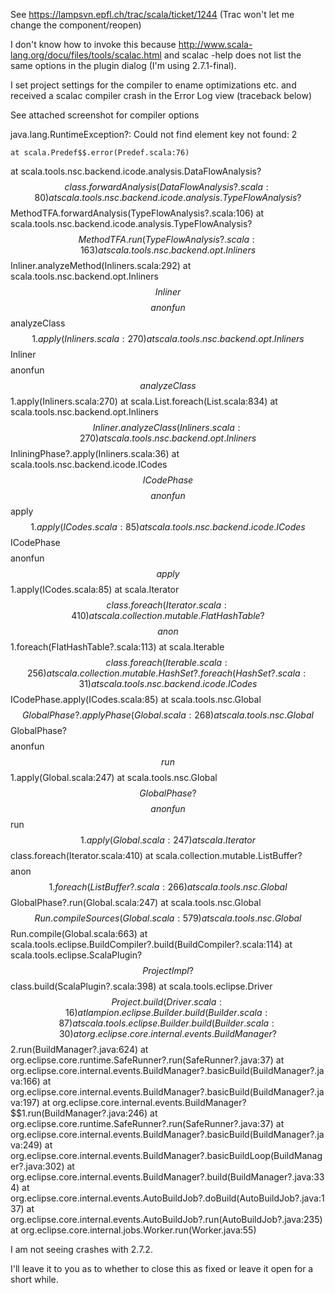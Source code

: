 See https://lampsvn.epfl.ch/trac/scala/ticket/1244
(Trac won't let me change the component/reopen)

I don't know how to invoke this because http://www.scala-lang.org/docu/files/tools/scalac.html
and scalac -help does not list the same options
in the plugin dialog (I'm using 2.7.1-final).



I set project settings for the compiler to ename optimizations etc. and received a scalac compiler crash in the Error Log view (traceback below)

See attached screenshot for compiler options

java.lang.RuntimeException?: Could not find element key not found: 2

    at scala.Predef$$.error(Predef.scala:76)
 at scala.tools.nsc.backend.icode.analysis.DataFlowAnalysis?$$class.forwardAnalysis(DataFlowAnalysis?.scala:80)
 at scala.tools.nsc.backend.icode.analysis.TypeFlowAnalysis?$$MethodTFA.forwardAnalysis(TypeFlowAnalysis?.scala:106)
 at scala.tools.nsc.backend.icode.analysis.TypeFlowAnalysis?$$MethodTFA.run(TypeFlowAnalysis?.scala:163)
 at scala.tools.nsc.backend.opt.Inliners$$Inliner.analyzeMethod(Inliners.scala:292)
 at scala.tools.nsc.backend.opt.Inliners$$Inliner$$$$anonfun$$analyzeClass$$1.apply(Inliners.scala:270)
 at scala.tools.nsc.backend.opt.Inliners$$Inliner$$$$anonfun$$analyzeClass$$1.apply(Inliners.scala:270)
 at scala.List.foreach(List.scala:834)
 at scala.tools.nsc.backend.opt.Inliners$$Inliner.analyzeClass(Inliners.scala:270)
 at scala.tools.nsc.backend.opt.Inliners$$InliningPhase?.apply(Inliners.scala:36)
 at scala.tools.nsc.backend.icode.ICodes$$ICodePhase$$$$anonfun$$apply$$1.apply(ICodes.scala:85)
 at scala.tools.nsc.backend.icode.ICodes$$ICodePhase$$$$anonfun$$apply$$1.apply(ICodes.scala:85)
 at scala.Iterator$$class.foreach(Iterator.scala:410)
 at scala.collection.mutable.FlatHashTable?$$$$anon$$1.foreach(FlatHashTable?.scala:113)
 at scala.Iterable$$class.foreach(Iterable.scala:256)
 at scala.collection.mutable.HashSet?.foreach(HashSet?.scala:31)
 at scala.tools.nsc.backend.icode.ICodes$$ICodePhase.apply(ICodes.scala:85)
 at scala.tools.nsc.Global$$GlobalPhase?.applyPhase(Global.scala:268)
 at scala.tools.nsc.Global$$GlobalPhase?$$$$anonfun$$run$$1.apply(Global.scala:247)
 at scala.tools.nsc.Global$$GlobalPhase?$$$$anonfun$$run$$1.apply(Global.scala:247)
 at scala.Iterator$$class.foreach(Iterator.scala:410)
 at scala.collection.mutable.ListBuffer?$$$$anon$$1.foreach(ListBuffer?.scala:266)
 at scala.tools.nsc.Global$$GlobalPhase?.run(Global.scala:247)
 at scala.tools.nsc.Global$$Run.compileSources(Global.scala:579)
 at scala.tools.nsc.Global$$Run.compile(Global.scala:663)
 at scala.tools.eclipse.BuildCompiler?.build(BuildCompiler?.scala:114)
 at scala.tools.eclipse.ScalaPlugin?$$ProjectImpl?$$class.build(ScalaPlugin?.scala:398)
 at scala.tools.eclipse.Driver$$Project.build(Driver.scala:16)
 at lampion.eclipse.Builder.build(Builder.scala:87)
 at scala.tools.eclipse.Builder.build(Builder.scala:30)
 at org.eclipse.core.internal.events.BuildManager?$$2.run(BuildManager?.java:624)
 at org.eclipse.core.runtime.SafeRunner?.run(SafeRunner?.java:37)
 at org.eclipse.core.internal.events.BuildManager?.basicBuild(BuildManager?.java:166)
 at org.eclipse.core.internal.events.BuildManager?.basicBuild(BuildManager?.java:197)
 at org.eclipse.core.internal.events.BuildManager?$$1.run(BuildManager?.java:246)
 at org.eclipse.core.runtime.SafeRunner?.run(SafeRunner?.java:37)
 at org.eclipse.core.internal.events.BuildManager?.basicBuild(BuildManager?.java:249)
 at org.eclipse.core.internal.events.BuildManager?.basicBuildLoop(BuildManager?.java:302)
 at org.eclipse.core.internal.events.BuildManager?.build(BuildManager?.java:334)
 at org.eclipse.core.internal.events.AutoBuildJob?.doBuild(AutoBuildJob?.java:137)
 at org.eclipse.core.internal.events.AutoBuildJob?.run(AutoBuildJob?.java:235)
 at org.eclipse.core.internal.jobs.Worker.run(Worker.java:55)



I am not seeing crashes with 2.7.2.

I'll leave it to you as to whether to close this as fixed
or leave it open for a short while.
